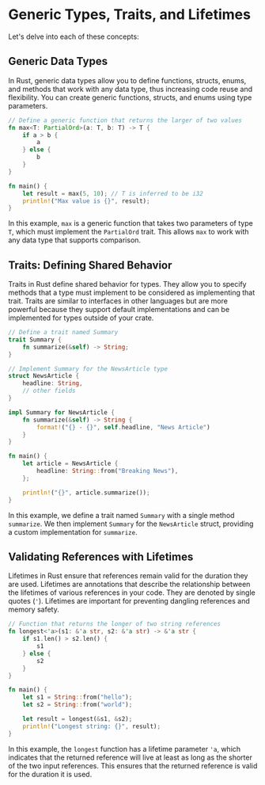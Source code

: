 # Generic Types, Traits, and Lifetimes

Let's delve into each of these concepts:

## Generic Data Types

In Rust, generic data types allow you to define functions, structs, enums, and methods that work with any data type, thus increasing code reuse and flexibility. You can create generic functions, structs, and enums using type parameters.

```rust
// Define a generic function that returns the larger of two values
fn max<T: PartialOrd>(a: T, b: T) -> T {
    if a > b {
        a
    } else {
        b
    }
}

fn main() {
    let result = max(5, 10); // T is inferred to be i32
    println!("Max value is {}", result);
}
```

In this example, `max` is a generic function that takes two parameters of type `T`, which must implement the `PartialOrd` trait. This allows `max` to work with any data type that supports comparison.

## Traits: Defining Shared Behavior

Traits in Rust define shared behavior for types. They allow you to specify methods that a type must implement to be considered as implementing that trait. Traits are similar to interfaces in other languages but are more powerful because they support default implementations and can be implemented for types outside of your crate.

```rust
// Define a trait named Summary
trait Summary {
    fn summarize(&self) -> String;
}

// Implement Summary for the NewsArticle type
struct NewsArticle {
    headline: String,
    // other fields
}

impl Summary for NewsArticle {
    fn summarize(&self) -> String {
        format!("{} - {}", self.headline, "News Article")
    }
}

fn main() {
    let article = NewsArticle {
        headline: String::from("Breaking News"),
    };

    println!("{}", article.summarize());
}
```

In this example, we define a trait named `Summary` with a single method `summarize`. We then implement `Summary` for the `NewsArticle` struct, providing a custom implementation for `summarize`.

## Validating References with Lifetimes

Lifetimes in Rust ensure that references remain valid for the duration they are used. Lifetimes are annotations that describe the relationship between the lifetimes of various references in your code. They are denoted by single quotes (`'`). Lifetimes are important for preventing dangling references and memory safety.

```rust
// Function that returns the longer of two string references
fn longest<'a>(s1: &'a str, s2: &'a str) -> &'a str {
    if s1.len() > s2.len() {
        s1
    } else {
        s2
    }
}

fn main() {
    let s1 = String::from("hello");
    let s2 = String::from("world");

    let result = longest(&s1, &s2);
    println!("Longest string: {}", result);
}
```

In this example, the `longest` function has a lifetime parameter `'a`, which indicates that the returned reference will live at least as long as the shorter of the two input references. This ensures that the returned reference is valid for the duration it is used.
